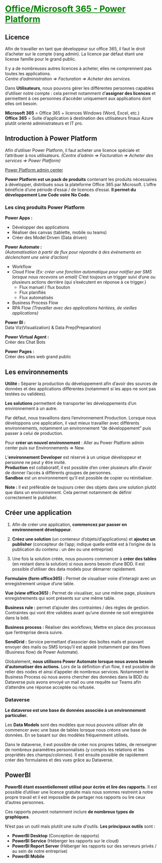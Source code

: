 # <span style="color: green"><u>**Office/Microsoft 365 - Power Platform**</u></span>

## **Licence**
Afin de travailler en tant que développeur sur office 365, il faut le droit d’acheter sur le compte (rang admin). La licence par défaut étant une license famille pour le grand public.

Il y a de nombreuses autres licences à acheter, elles ne comprennent pas toutes les applications. <br>
*Centre d’administration ⇒ Facturation ⇒ Acheter des services.*

Dans **Utilisateurs**, nous pouvons gérer les différentes personnes capables d’utiliser notre compte : cela permet notamment d’**assigner des licences** et permettent à ces personnes d’accéder uniquement aux applications dont elles ont besoin.

**Microsoft 365** = Office 365 + licences Windows (Word, Excel, etc.) <br>
**Office 365** = Suite d’application à destination des utilisateurs finaux
Azure plutôt orienté administrateurs et IT pro.


## **Introduction à Power Platform**
Afin d’utiliser Power Platform, il faut acheter une licence spéciale et l’attribuer à nos utilisateurs. *(Centre d’admin ⇒ Facturation ⇒ Acheter des services ⇒ Power Platform)*

[Power Platform admin center](https://aka.ms/ppac)

**Power Platform est un pack de produits** contenant les produits nécessaires à développer, distribués sous la plateforme Office 365 par Microsoft. L’offre bénéficie d’une période d’essai / de licences d’essai. **Il permet du développement Low Code voire No Code.**

### Les cinq produits Power Platform

**Power Apps :**
- Développer des applications
- Réaliser des canvas (tablette, mobile ou teams)
- Créer des Model Driven (Data driven)

**Power Automate :** <br>
*(Automatisation à partir de flux pour répondre à des événements en déclenchant une série d’action)*
- Workflow
- Cloud Flow *(Ex: créer une fonction automatique pour notifier par SMS lorsque nous recevons un email)*
C’est toujours un trigger suivi d’une ou plusieurs actions derrière (qui s’exécutent en réponse à ce trigger.)
    * Flux manuel / flux bouton
    * Flux planifiés
    * Flux automatisés
- Business Process Flow
- RPA Flow *(Travailler avec des applications héritées, de vieilles applications)*

**Power BI :** <br>
Data Viz(Visualization) & Data Prep(Preparation)

**Power Virtual Agent :**
<br>Créer des Chat Bots

**Power Pages :**
<br> Créer des sites web grand public


## **Les environnements**
**Utilité :** Séparer la production du développement afin d’avoir des sources de données et des applications différentes (notamment si les apps ne sont pas testées ou validées).

**Les solutions** permettent de transporter les développements d’un environnement à un autre.

Par défaut, nous travaillons dans l’environnement Production.
Lorsque nous développons une application, il vaut mieux travailler avec différents environnements, notamment un environnement “de développement” puis passer à celui de production.

Pour **créer un nouvel environnement** : Aller au Power Platform admin center puis sur Environnements ⇒ New.

L’**environnement Developer** est réservé à un unique développeur et personne ne peut y être invité. <br>
**Production** est collaboratif, il est possible d’en créer plusieurs afin d’avoir de donner l’accès à différents groupes de personnes. <br>
**Sandbox** est un environnement qu’il est possible de copier ou réinitialiser.

**Note :** Il est préférable de toujours créer des objets dans une solution plutôt que dans un environnement. Cela permet notamment de définir correctement le publisher.



## **Créer une application**
1) Afin de créer une application, **commencez par passer en environnement développeur**. 

2) **Créez une solution** (un conteneur d’objets/d’applications) et **ajoutez un publisher** (concepteur de l’app; indique quelle entité est à l’origine de la publication du contenu : un dev ou une entreprise)

3) Une fois la solution créée, nous pouvons commencer à **créer des tables** (en restant dans la solution) si nous avons besoin d’une BDD. Il est possible d’utiliser des data models pour démarrer rapidement.

**Formulaire (form office365) :** Permet de visualiser voire d’interagir avec un enregistrement unique d’une table.

**Vue (view office365) :** Permet de visualiser, sur une même page, plusieurs enregistrements qui sont présents sur une même table.

**Business rule :** permet d’ajouter des contraintes / des règles de gestion. Contraintes qui vont être validées avant qu’une donnée ne soit enregistrée dans la bdd.

**Business process :** Réaliser des workflows; Mettre en place des processus que l’entreprise devra suivre.

**SendGrid :** Service permettant d’associer des boîtes mails et pouvant envoyer des mails ou SMS lorsqu’il est appelé (notamment par des flows (Business flow) de Power Automate).

Globalement, **nous utilisons Power Automate lorsque nous avons besoin d’automatiser des actions.**
Lors de la définition d’un flow, il est possible de relier des nodes et ainsi d’appeler de nombreux services. Notamment le Business Process où nous avons chercher des données dans la BDD du Dataverse puis avons envoyé un mail ou une requête sur Teams afin d’attendre une réponse acceptée ou refusée.

### Dataverse
**Le dataverse est une base de données associée à un environnement particulier.**

Les **Data Models** sont des modèles que nous pouvons utiliser afin de commencer avec une base de tables lorsque nous créons une base de données. En se basant sur des modèles fréquemment utilisés.

Dans le dataverse, il est possible de créer nos propres tables, de renseigner de nombreux paramètres personnalisés (y compris les relations et les propriétés des champs/colonnes). Il est ensuite possible de rapidement créer des formulaires et des vues grâce au Dataverse.

## **PowerBI**
**PowerBI étant essentiellement utilisé pour écrire et lire des rapports.** Il est possible d’utiliser une licence gratuite mais nous sommes restreint à notre propre travail et il est impossible de partager nos rapports ou lire ceux d’autres personnes.

Ces rapports peuvent notamment inclure **de nombreux types de graphiques**.

N’est pas un outil mais plutôt une suite d'outils. **Les principaux outils** sont : 
- **PowerBI Desktop** (Conception de rapports)	
- **PowerBI Service** (Héberger les rapports sur le cloud)
- **PowerBI Report Server** (Héberger les rapports sur des serveurs privés / au sein de notre entreprise)
- **PowerBI Mobile** 